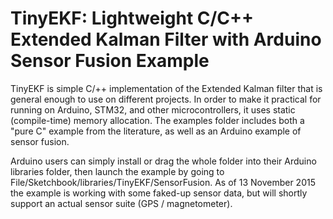 # TinyEKF: Lightweight C/C++ Extended Kalman Filter with Arduino Sensor Fusion Example

TinyEKF is simple C/++ implementation of the Extended Kalman filter that is general enough to use on different projects.  In order to make it practical for running on Arduino, STM32, and other microcontrollers, it uses static (compile-time) memory allocation.  The examples folder includes both a "pure C" example from the literature, as well as an Arduino example of sensor fusion.

Arduino users can simply install or drag the whole folder into their Arduino libraries folder, then launch the example by going to File/Sketchbook/libraries/TinyEKF/SensorFusion.  As of 13 November 2015 the example is working with some faked-up sensor data, but will shortly support an actual sensor suite (GPS / magnetometer).
